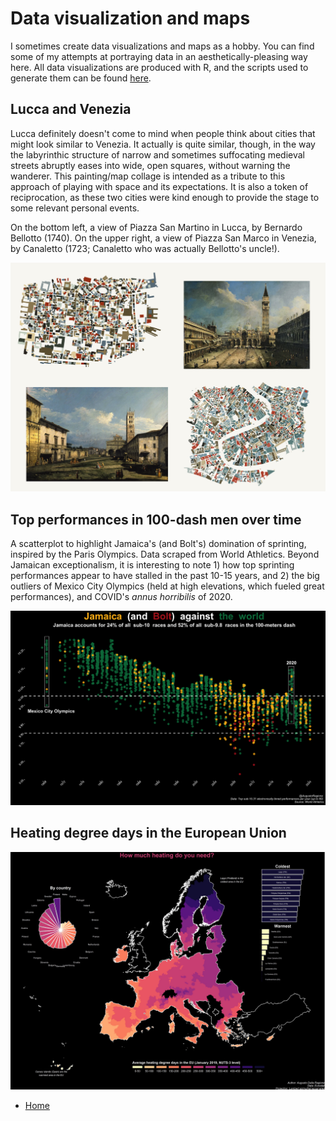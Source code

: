 # Data visualization and maps

I sometimes create data visualizations and maps as a hobby. You can find some of my attempts at portraying data in an aesthetically-pleasing way here. All data visualizations are produced with R, and the scripts used to generate them can be found [here](https://github.com/ADR1993/heterogony-of-ends).  

## Lucca and Venezia

Lucca definitely doesn't come to mind when people think about cities that might look similar to Venezia. It actually is quite similar, though, in the way the labyrinthic structure of narrow and sometimes suffocating medieval streets abruptly eases into wide, open squares, without warning the wanderer. This painting/map collage is intended as a tribute to this approach of playing with space and its expectations. It is also a token of reciprocation, as these two cities were kind enough to provide the stage to some relevant personal events. 

On the bottom left, a view of Piazza San Martino in Lucca, by Bernardo Bellotto (1740).
On the upper right, a view of Piazza San Marco in Venezia, by Canaletto (1723; Canaletto who was actually Bellotto's uncle!).

![Heating degree days](assets/lucca_venezia_plot.png)

## Top performances in 100-dash men over time

A scatterplot to highlight Jamaica's (and Bolt's) domination of sprinting, inspired by the Paris Olympics. Data scraped from World Athletics. Beyond Jamaican exceptionalism, it is interesting to note 1) how top sprinting performances appear to have stalled in the past 10-15 years, and 2) the big outliers of Mexico City Olympics (held at high elevations, which fueled great performances), and COVID's *annus horribilis* of 2020.

![100m performances](assets/100m_dash.png)

## Heating degree days in the European Union

![Heating degree days](assets/heating_map.jpg)

- [Home](README.md)
